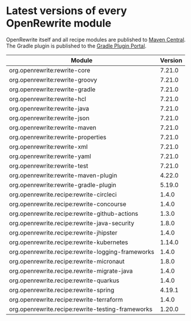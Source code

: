 # Latest versions of every OpenRewrite module

OpenRewrite itself and all recipe modules are published to [Maven Central](https://search.maven.org/search?q=org.openrewrite). The Gradle plugin is published to the [Gradle Plugin Portal](https://plugins.gradle.org/plugin/org.openrewrite.rewrite).

| Module                                            | Version |
| ------------------------------------------------- |---------|
| org.openrewrite:rewrite-core                      | 7.21.0  |
| org.openrewrite:rewrite-groovy                    | 7.21.0  |
| org.openrewrite:rewrite-gradle                    | 7.21.0  |
| org.openrewrite:rewrite-hcl                       | 7.21.0  |
| org.openrewrite:rewrite-java                      | 7.21.0  |
| org.openrewrite:rewrite-json                      | 7.21.0  |
| org.openrewrite:rewrite-maven                     | 7.21.0  |
| org.openrewrite:rewrite-properties                | 7.21.0  |
| org.openrewrite:rewrite-xml                       | 7.21.0  |
| org.openrewrite:rewrite-yaml                      | 7.21.0  |
| org.openrewrite:rewrite-test                      | 7.21.0  |
| org.openrewrite:rewrite-maven-plugin              | 4.22.0  |
| org.openrewrite:rewrite-gradle-plugin             | 5.19.0  |
| org.openrewrite.recipe:rewrite-circleci           | 1.4.0   |
| org.openrewrite.recipe:rewrite-concourse          | 1.4.0   |
| org.openrewrite.recipe:rewrite-github-actions     | 1.3.0   |
| org.openrewrite.recipe:rewrite-java-security      | 1.8.0   |
| org.openrewrite.recipe:rewrite-jhipster           | 1.4.0   |
| org.openrewrite.recipe:rewrite-kubernetes         | 1.14.0  |
| org.openrewrite.recipe:rewrite-logging-frameworks | 1.4.0   |
| org.openrewrite.recipe:rewrite-micronaut          | 1.8.0   |
| org.openrewrite.recipe.rewrite-migrate-java       | 1.4.0   |
| org.openrewrite.recipe:rewrite-quarkus            | 1.4.0   |
| org.openrewrite.recipe:rewrite-spring             | 4.19.1  |
| org.openrewrite.recipe:rewrite-terraform          | 1.4.0   |
| org.openrewrite.recipe:rewrite-testing-frameworks | 1.20.0  |
